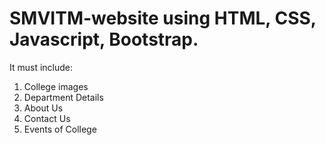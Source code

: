 # SMVITM-website using HTML, CSS, Javascript, Bootstrap.
It must include:
 1. College images
 2. Department Details
 3. About Us
 4. Contact Us
 5. Events of College
